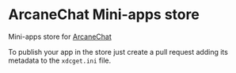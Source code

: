 # ArcaneChat Mini-apps store

Mini-apps store for [ArcaneChat](https://github.com/ArcaneChat/android)

To publish your app in the store just create a pull request adding its metadata to the `xdcget.ini` file.

